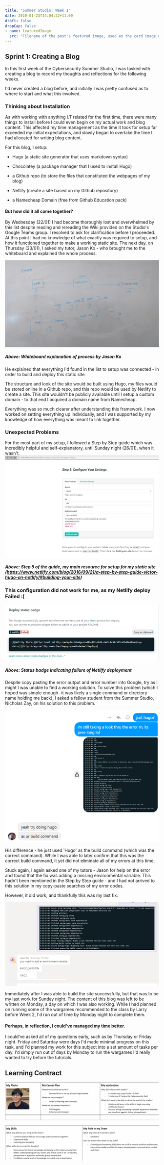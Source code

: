 ```yaml
---
title: "Summer Studio: Week 1"
date: 2020-01-23T14:04:22+11:00
draft: false
dropCap: false
- name: featuredImage
  src: "Filename of the post's featured image, used as the card image and the image at the top of the article"
---
```

## Sprint 1: Creating a Blog
In this first week of the Cybersecurity Summer Studio, I was tasked with creating a blog to record my thoughts and reflections for the following weeks.

I'd never created a blog before, and initially I was pretty confused as to where to start and what this involved. 

### Thinking about Installation
As with working with anything I.T related for the first time, there were many things to install before I could even begin on my actual work and blog content. This affected my time management as the time it took for setup far exceeded my initial expectations, and slowly began to overtake the time I had allocated for writing blog content.

For this blog, I setup:

- Hugo (a static site generator that uses markdown syntax)

- Chocolatey (a package manager that I used to install Hugo)

- a Github repo (to store the files that constituted the webpages of my blog)

- Netlify (create a site based on my Github repository)

- a Namecheap Domain (free from Github Education pack)

#### But how did it all come together? 
By Wednesday (22/01) I had become thoroughly lost and overwhelmed by this list despite reading and rereading the Wiki provided on the Studio's Google Teams group. I resolved to ask for clarification before I proceeded. At this point I had no knowledge of what exactly was required to setup, and how it functioned together to make a working static site. The next day, on Thursday (23/01), I asked my tutor, Jason Ko - who brought me to the whiteboard and explained the whole process.

![alt text](https://raw.githubusercontent.com/friedchicken1/summer-studio/master/data/img/1/whiteboardexplain.jpg)
##### Above: Whiteboard explanation of process by Jason Ko

He explained that everything I'd found in the list to setup was connected - in order to build and deploy this static site. 

The structure and look of the site would be built using Hugo, my files would be stored online in a Github repo, and this repo would be used by Netlify to create a site. This site wouldn't be publicly available until I setup a custom domain - to that end I acquired a domain name from Namecheap. 

Everything was so much clearer after understanding this framework. I now worked on setting everything up individually, and I was supported by my knowledge of how everything was meant to link together.

### Unexpected Problems
For the most part of my setup, I followed a Step by Step guide which was incredibly helpful and self-explanatory, until Sunday night (26/01), when it wasn't.
![alt text](https://raw.githubusercontent.com/friedchicken1/summer-studio/master/data/img/1/hugo%20orig.png)

##### Above: Step 5 of the guide, my main resource for setup for my static site (https://www.netlify.com/blog/2016/09/21/a-step-by-step-guide-victor-hugo-on-netlify/#building-your-site)

### This configuration did not work for me, as my Netlify deploy Failed :(
![alt text](https://raw.githubusercontent.com/friedchicken1/summer-studio/master/data/img/1/netlify%20error.png)
##### Above: Status badge indicating failure of Netlify deployment

Despite copy pasting the error output and error number into Google, try as I might I was unable to find a working solution. To solve this problem (which I hoped was simple enough -it was likely a single command or directory name holding me back), I asked a fellow student from the Summer Studio, Nicholas Zay, on his solution to this problem. 


![alt text](https://raw.githubusercontent.com/friedchicken1/summer-studio/master/data/img/1/hugo%20fix.png)

His difference - he just used 'Hugo' as the build command (which was the correct command). While I was able to later confirm that this was the correct build command, it yet did not eliminate all of my errors at this time.


Stuck again, I again asked one of my tutors - Jason for help on the error and found that the fix was adding a missing environmental variable. This hadn't been mentioned in the Step by Step guide - and I had not arrived to this solution in my copy-paste searches of my error codes. 

However, it did work, and thankfully this was my last fix. 


![alt text](https://raw.githubusercontent.com/friedchicken1/summer-studio/master/data/img/1/environmental%20variable.png)


Immediately after I was able to build the site successfully, but that was to be my last work for Sunday night. The content of this blog was left to be written on Monday, a day on which I was also working. While I had planned on running some of the wargames recommended to the class by Larry before Week 2, I'd run out of time by Monday night to complete them. 

#### Perhaps, in reflection, I could've managed my time better.

I could've asked all of my questions early, such as by Thursday or Friday night. Friday and Saturday were days I'd made minimal progress on this task, and I'd planned my work for this subject into a set amount of tasks per day. I'd simply run out of days by Monday to run the wargames I'd really wanted to try before the tutorials.

## Learning Contract
![alt text](https://raw.githubusercontent.com/friedchicken1/summer-studio/master/data/img/1/learning%20portfolio.png)